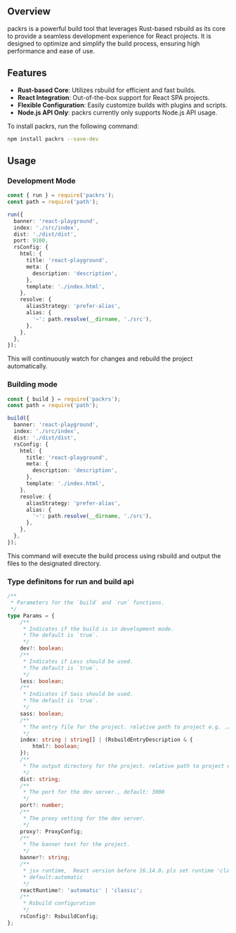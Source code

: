 ## Overview

packrs is a powerful build tool that leverages Rust-based rsbuild as its core to provide a seamless development experience for React projects. It is designed to optimize and simplify the build process, ensuring high performance and ease of use.

## Features

- **Rust-based Core**: Utilizes rsbuild for efficient and fast builds.
- **React Integration**: Out-of-the-box support for React SPA projects.
- **Flexible Configuration**: Easily customize builds with plugins and scripts.
- **Node.js API Only**: packrs currently only supports Node.js API usage.

To install packrs, run the following command:

```bash
npm install packrs --save-dev
```

## Usage

### Development Mode

```typescript
const { run } = require('packrs');
const path = require('path');

run({
  banner: 'react-playground',
  index: './src/index',
  dist: './dist/dist',
  port: 9100,
  rsConfig: {
    html: {
      title: 'react-playground',
      meta: {
        description: 'description',
      },
      template: './index.html',
    },
    resolve: {
      aliasStrategy: 'prefer-alias',
      alias: {
        '~': path.resolve(__dirname, './src'),
      },
    },
  },
});
```

This will continuously watch for changes and rebuild the project automatically.

### Building mode

```typescript
const { build } = require('packrs');
const path = require('path');

build({
  banner: 'react-playground',
  index: './src/index',
  dist: './dist/dist',
  rsConfig: {
    html: {
      title: 'react-playground',
      meta: {
        description: 'description',
      },
      template: './index.html',
    },
    resolve: {
      aliasStrategy: 'prefer-alias',
      alias: {
        '~': path.resolve(__dirname, './src'),
      },
    },
  },
});
```

This command will execute the build process using rsbuild and output the files to the designated directory.

### Type definitons for run and build api

```typescript
/**
 * Parameters for the `build` and `run` functions.
 */
type Params = {
    /**
     * Indicates if the build is in development mode.
     * The default is `true`.
     */
    dev?: boolean;
    /**
     * Indicates if Less should be used.
     * The default is `true`.
     */
    less: boolean;
    /**
     * Indicates if Sass should be used.
     * The default is `true`.
     */
    sass: boolean;
    /**
     * The entry file for the project. relative path to project e.g. ./src/index.tsx
     */
    index: string | string[] | (RsbuildEntryDescription & {
        html?: boolean;
    });
    /**
     * The output directory for the project. relative path to project e.g. ./dist
     */
    dist: string;
    /**
     * The port for the dev server., default: 3000
     */
    port?: number;
    /**
     * The proxy setting for the dev server.
     */
    proxy?: ProxyConfig;
    /**
     * The banner text for the project.
     */
    banner?: string;
    /**
     * jsx runtime,  React version before 16.14.0，pls set runtime 'classic'
     * default:automatic
     */
    reactRuntime?: 'automatic' | 'classic';
    /**
     * Rsbuild configuration
     */
    rsConfig?: RsbuildConfig;
};
```